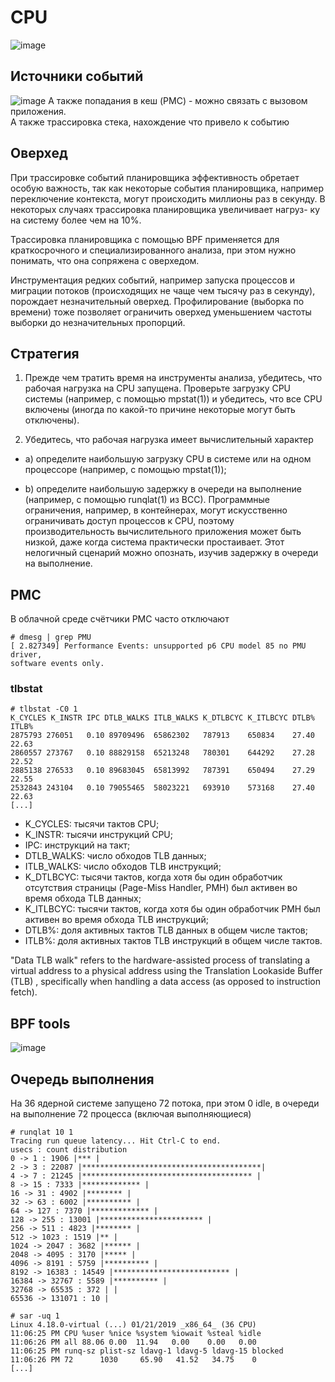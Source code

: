 # CPU
![image](https://github.com/user-attachments/assets/b62e93db-8274-456d-87b1-c462727fcf73)

## Источники событий
![image](https://github.com/user-attachments/assets/a438faca-2506-45e8-97c3-2a966c4c46be)
А также попадания в кеш (PMC) - можно связать с вызовом приложения.<br>
А также трассировка стека, нахождение что привело к событию
## Оверхед
При трассировке событий планировщика эффективность обретает особую важность,
так как некоторые события планировщика, например переключение контекста, могут происходить миллионы раз в секунду. В некоторых случаях трассировка планировщика увеличивает нагруз-
ку на систему более чем на 10%.

Трассировка планировщика с помощью BPF применяется для краткосрочного
и специализированного анализа, при этом нужно понимать, что она сопряжена
с оверхедом.

Инструментация редких событий, например запуска процессов и миграции потоков (происходящих не чаще
чем тысячу раз в секунду), порождает незначительный оверхед. Профилирование
(выборка по времени) тоже позволяет ограничить оверхед уменьшением частоты
выборки до незначительных пропорций.
## Стратегия
1. Прежде чем тратить время на инструменты анализа, убедитесь, что рабочая
нагрузка на CPU запущена. Проверьте загрузку CPU системы (например,
с помощью mpstat(1)) и убедитесь, что все CPU включены (иногда по какой-то
причине некоторые могут быть отключены).

2. Убедитесь, что рабочая нагрузка имеет вычислительный характер

 - a) определите наибольшую загрузку CPU в системе или на одном процессоре
(например, с помощью mpstat(1));

- b) определите наибольшую задержку в очереди на выполнение (например,
с помощью runqlat(1) из BCC). Программные ограничения, например,
в контейнерах, могут искусственно ограничивать доступ процессов к CPU,
поэтому производительность вычислительного приложения может быть
низкой, даже когда система практически простаивает. Этот нелогичный
сценарий можно опознать, изучив задержку в очереди на выполнение.

## PMC
В облачной среде счётчики PMC часто отключают
```
# dmesg | grep PMU
[ 2.827349] Performance Events: unsupported p6 CPU model 85 no PMU driver,
software events only.
```
### tlbstat
```
# tlbstat -C0 1
K_CYCLES K_INSTR IPC DTLB_WALKS ITLB_WALKS K_DTLBCYC K_ITLBCYC DTLB% ITLB%
2875793 276051   0.10 89709496  65862302   787913    650834    27.40 22.63
2860557 273767   0.10 88829158  65213248   780301    644292    27.28 22.52
2885138 276533   0.10 89683045  65813992   787391    650494    27.29 22.55
2532843 243104   0.10 79055465  58023221   693910    573168    27.40 22.63
[...]
```
 - K_CYCLES: тысячи тактов CPU;
 - K_INSTR: тысячи инструкций CPU;
 - IPC: инструкций на такт;
 - DTLB_WALKS: число обходов TLB данных;
 - ITLB_WALKS: число обходов TLB инструкций;
 - K_DTLBCYC: тысячи тактов, когда хотя бы один обработчик отсутствия страницы (Page-Miss Handler, PMH) был активен во время обхода TLB данных;
 - K_ITLBCYC: тысячи тактов, когда хотя бы один обработчик PMH был активен во время обхода TLB инструкций;
 - DTLB%: доля активных тактов TLB данных в общем числе тактов;
 - ITLB%: доля активных тактов TLB инструкций в общем числе тактов.

"Data TLB walk" refers to the hardware-assisted process of translating a virtual address to a physical address using the Translation Lookaside Buffer (TLB) , specifically when handling a data access (as opposed to instruction fetch).

## BPF tools
![image](https://github.com/user-attachments/assets/bbfc8c8d-0eaf-42e4-aaf8-617ebb3182ba)

## Очередь выполнения
На 36 ядерной системе запущено 72 потока, при этом 0 idle, в очереди на выполнение 72 процесса (включая выполняющиеся)
```
# runqlat 10 1
Tracing run queue latency... Hit Ctrl-C to end.
usecs : count distribution
0 -> 1 : 1906 |*** |
2 -> 3 : 22087 |****************************************|
4 -> 7 : 21245 |************************************** |
8 -> 15 : 7333 |************* |
16 -> 31 : 4902 |******** |
32 -> 63 : 6002 |********** |
64 -> 127 : 7370 |************* |
128 -> 255 : 13001 |*********************** |
256 -> 511 : 4823 |******** |
512 -> 1023 : 1519 |** |
1024 -> 2047 : 3682 |****** |
2048 -> 4095 : 3170 |***** |
4096 -> 8191 : 5759 |********** |
8192 -> 16383 : 14549 |************************** |
16384 -> 32767 : 5589 |********** |
32768 -> 65535 : 372 | |
65536 -> 131071 : 10 |

# sar -uq 1
Linux 4.18.0-virtual (...) 01/21/2019 _x86_64_ (36 CPU)
11:06:25 PM CPU %user %nice %system %iowait %steal %idle
11:06:26 PM all 88.06 0.00  11.94   0.00    0.00   0.00
11:06:25 PM runq-sz plist-sz ldavg-1 ldavg-5 ldavg-15 blocked
11:06:26 PM 72      1030     65.90   41.52   34.75    0
[...]
```
